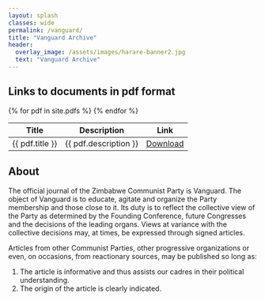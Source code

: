 ```yaml
---
layout: splash
classes: wide
permalink: /vanguard/
title: "Vanguard Archive"
header:   
  overlay_image: /assets/images/harare-banner2.jpg
  text: "Vanguard Archive"
---
```


## Links to documents in pdf format

<table>
  <thead>
    <tr>
      <th>Title</th>
      <th>Description</th>
      <th>Link</th>
    </tr>
  </thead>
  <tbody>
    {% for pdf in site.pdfs %}
    <tr>
      <td>{{ pdf.title }}</td>
      <td>{{ pdf.description }}</td>
      <td><a href="{{ pdf.file }}" target="_blank">Download</a></td>
    </tr>
    {% endfor %}
  </tbody>
</table>

## About

The official journal of the Zimbabwe Communist Party is Vanguard. The object of Vanguard is to educate, agitate and organize the Party membership and those close to it. Its duty is to reflect the collective view of the Party as determined by the Founding Conference, future Congresses and the decisions of the leading organs. Views at variance with the collective decisions may, at times, be expressed through signed articles. 

Articles from other Communist Parties, other progressive organizations or even, on occasions, from reactionary sources, may be published so long as: 
1. The article is informative and thus assists our cadres in their political understanding. 
2. The origin of the article is clearly indicated. 